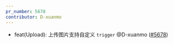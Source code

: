 ```yaml
---
pr_number: 5678
contributor: D-xuanmo
---
```


- feat(Upload): 上传图片支持自定义 `trigger` @D-xuanmo ([#5678](https://github.com/Tencent/tdesign-vue-next/pull/5678))
